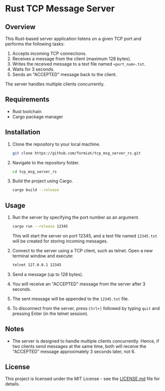 # Rust TCP Message Server

## Overview

This Rust-based server application listens on a given TCP port and performs the following tasks:

1. Accepts incoming TCP connections.
2. Receives a message from the client (maximum 128 bytes).
3. Writes the received message to a text file named `<port_num>.txt`.
4. Waits for 3 seconds.
5. Sends an "ACCEPTED" message back to the client.

The server handles multiple clients concurrently.

## Requirements

- Rust toolchain
- Cargo package manager

## Installation

1. Clone the repository to your local machine.

    ```bash
    git clone https://github.com/formiat/tcp_msg_server_rs.git
    ```

2. Navigate to the repository folder.

    ```bash
    cd tcp_msg_server_rs
    ```

3. Build the project using Cargo.

    ```bash
    cargo build --release
    ```

## Usage

1. Run the server by specifying the port number as an argument.

    ```bash
    cargo run --release 12345
    ```

   This will start the server on port 12345, and a text file named `12345.txt` will be created for storing incoming messages.

2. Connect to the server using a TCP client, such as telnet. Open a new terminal window and execute:

    ```bash
    telnet 127.0.0.1 12345
    ```

3. Send a message (up to 128 bytes).

4. You will receive an "ACCEPTED" message from the server after 3 seconds.

5. The sent message will be appended to the `12345.txt` file.

6. To disconnect from the server, press `Ctrl+]` followed by typing `quit` and pressing Enter (in the telnet session).

## Notes

- The server is designed to handle multiple clients concurrently. Hence, if two clients send messages at the same time, both will receive the "ACCEPTED" message approximately 3 seconds later, not 6.

## License

This project is licensed under the MIT License - see the [LICENSE.md](LICENSE.md) file for details.
